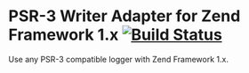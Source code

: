 # PSR-3 Writer Adapter for Zend Framework 1.x [![Build Status](https://travis-ci.org/InterNations/ZendLogAdapterPsr3.svg)](https://travis-ci.org/InterNations/ZendLogAdapterPsr3)

Use any PSR-3 compatible logger with Zend Framework 1.x.
